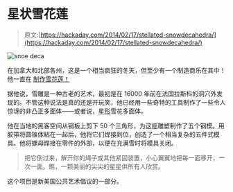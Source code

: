 # 星状雪花莲

> 原文:[https://hackaday.com/2014/02/17/stellated-snowdecahedra/](https://hackaday.com/2014/02/17/stellated-snowdecahedra/)

![snoe deca](../Images/ee2f0ed1c5b42faf35aefd57cb53ad84.png)

在加拿大和北部各州，这是一个相当疯狂的冬天，但至少有一个制造商乐在其中！他一直在 [制作雪花莲！](http://www.instructables.com/id/Stellated-Snowdecahedra/)

据他说，雪雕是一种古老的艺术，最初是在 16000 年前在法国拉斯科的洞穴外发现的。不管这种说法是真的还是开玩笑，他已经用一些奇特的工具制作了一些令人惊讶的非凸正多面体——或者说，[星形](http://en.wikipedia.org/wiki/Small_stellated_dodecahedron)雪花多面体。

他在当地的黑客空间从钢板上剪下 50 个三角形，为这座雕塑制作了五个钢模。用胶带将圆锥体粘在一起后，他将它们焊接到位，创造了一个相当复杂的五件式模具。他将螺母焊接在零件的外部，以便在充满雪时将模具关闭。

> 把它倒过来，解开你的绳子或其他紧固装置，小心翼翼地把每一面移开，一次一面。瞧，一颗美丽的尖尖的星星供所有人欣赏。

这个项目是新美国公共艺术倡议的一部分。